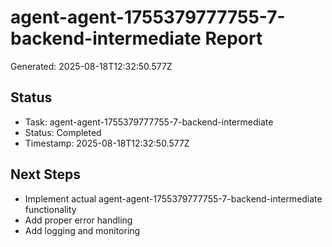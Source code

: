 # agent-agent-1755379777755-7-backend-intermediate Report

Generated: 2025-08-18T12:32:50.577Z

## Status
- Task: agent-agent-1755379777755-7-backend-intermediate
- Status: Completed
- Timestamp: 2025-08-18T12:32:50.577Z

## Next Steps
- Implement actual agent-agent-1755379777755-7-backend-intermediate functionality
- Add proper error handling
- Add logging and monitoring
